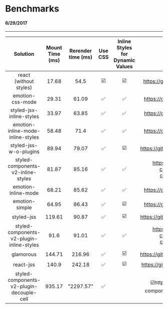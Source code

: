 # Benchmarks 
#### 6/29/2017

-------

**Solution**|**Mount Time (ms)**|**Rerender time (ms)**|**Use CSS**|**Inline Styles for Dynamic Values**|**Link**
:-----:|:-----:|:-----:|:-----:|:-----:|:-----:
react (without styles)|17.68|54.5|☑️|☑️|https://github.com/facebook/react
emotion-css-mode|29.31|61.09|✅|✅|https://github.com/tkh44/emotion
styled-jsx-inline-styles|33.97|63.85|✅|✅|https://github.com/zeit/styled-jsx
emotion-inline-mode-inline-styles|58.48|71.4|✅|✅|https://github.com/tkh44/emotion
styled-jss-w-o-plugins|89.94|79.07|✅|☑️|https://github.com/cssinjs/styled-jss
styled-components-v2-inline-styles|81.87|85.16|✅|✅|https://github.com/styled-components/styled-components/tree/v2
emotion-inline-mode|68.21|85.62|✅|✅|https://github.com/tkh44/emotion
emotion-simple|64.95|86.43|✅|☑️|https://github.com/tkh44/emotion
styled-jss|119.61|90.87|✅|☑️|https://github.com/cssinjs/styled-jss
styled-components-v2-plugin-inline-styles|91.6|91.01|✅|✅|https://github.com/styled-components/styled-components/tree/v2
glamorous|144.71|216.96|✅|☑️|https://github.com/paypal/glamorous
react-jss|140.9|242.18|✅|☑️|https://github.com/cssinjs/react-jss
styled-components-v2-plugin-decouple-cell|935.17|"2297.57"|✅||☑️https://github.com/styled-components/styled-components
